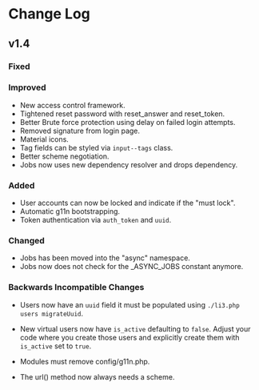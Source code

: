 # Change Log

## v1.4

### Fixed

### Improved

- New access control framework.
- Tightened reset password with reset_answer and reset_token.
- Better Brute force protection using delay on failed login attempts.
- Removed signature from login page.
- Material icons.
- Tag fields can be styled via `input--tags` class.
- Better scheme negotiation.
- Jobs now uses new dependency resolver and drops dependency.

### Added

- User accounts can now be locked and indicate if the "must lock".
- Automatic g11n bootstrapping.
- Token authentication via `auth_token` and `uuid`.

### Changed

- Jobs has been moved into the "async" namespace.
- Jobs now does not check for the _ASYNC_JOBS constant anymore.

### Backwards Incompatible Changes

- Users now have an `uuid` field it must be populated using 
  `./li3.php users migrateUuid`.

- New virtual users now have `is_active` defaulting to `false`. Adjust
  your code where you create those users and explicitly create them
  with `is_active` set to `true`.

- Modules must remove config/g11n.php.

- The url() method now always needs a scheme.
